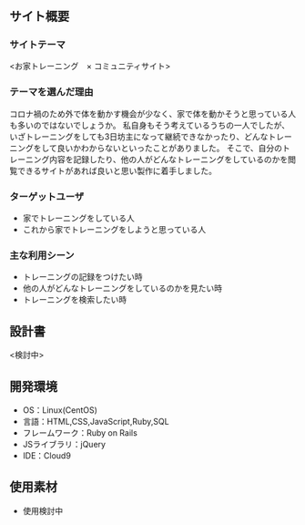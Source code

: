 # <IETORE>

## サイト概要
### サイトテーマ
<お家トレーニング　× コミュニティサイト>
### テーマを選んだ理由
コロナ禍のため外で体を動かす機会が少なく、家で体を動かそうと思っている人も多いのではないでしょうか。
私自身もそう考えているうちの一人でしたが、いざトレーニングをしても3日坊主になって継続できなかったり、どんなトレーニングをして良いかわからないといったことがありました。
そこで、自分のトレーニング内容を記録したり、他の人がどんなトレーニングをしているのかを閲覧できるサイトがあれば良いと思い製作に着手しました。

### ターゲットユーザ
- 家でトレーニングをしている人
- これから家でトレーニングをしようと思っている人

### 主な利用シーン
- トレーニングの記録をつけたい時
- 他の人がどんなトレーニングをしているのかを見たい時
- トレーニングを検索したい時

## 設計書
<検討中>

## 開発環境
- OS：Linux(CentOS)
- 言語：HTML,CSS,JavaScript,Ruby,SQL
- フレームワーク：Ruby on Rails
- JSライブラリ：jQuery
- IDE：Cloud9

## 使用素材
- 使用検討中
